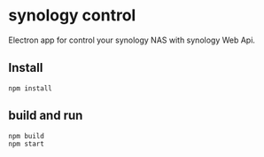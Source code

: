 # synology control

Electron app for control your synology NAS with synology Web Api.

## Install

    npm install
    
## build and run

    npm build
    npm start